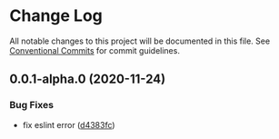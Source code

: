 # Change Log

All notable changes to this project will be documented in this file.
See [Conventional Commits](https://conventionalcommits.org) for commit guidelines.

## 0.0.1-alpha.0 (2020-11-24)


### Bug Fixes

* fix eslint error ([d4383fc](https://iz11ro8cf9xz/node/gxchain2/commits/d4383fc6e9bc65e81d152e57c172385e212fddf0))
